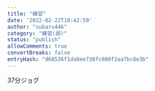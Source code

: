 ```yaml
---
title: "練習"
date: '2022-02-22T18:42:59'
author: "subaru44k"
category: "練習(弱)"
status: "publish"
allowComments: true
convertBreaks: false
entryHash: "d68536f1da8ee738fc080f2aa7bc8e3b"
---
```

37分ジョグ

